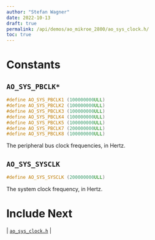 ```yaml
---
author: "Stefan Wagner"
date: 2022-10-13
draft: true
permalink: /api/demos/ao_mikroe_2800/ao_sys_clock.h/
toc: true
---
```


# Constants

## `AO_SYS_PBCLK*`

```c
#define AO_SYS_PBCLK1 (100000000ULL)
#define AO_SYS_PBCLK2 (100000000ULL)
#define AO_SYS_PBCLK3 (100000000ULL)
#define AO_SYS_PBCLK4 (100000000ULL)
#define AO_SYS_PBCLK5 (100000000ULL)
#define AO_SYS_PBCLK7 (200000000ULL)
#define AO_SYS_PBCLK8 (100000000ULL)
```

The peripheral bus clock frequencies, in Hertz.

## `AO_SYS_SYSCLK`

```c
#define AO_SYS_SYSCLK (200000000ULL)
```

The system clock frequency, in Hertz.

# Include Next

| [`ao_sys_clock.h`](../../src/ao_sys_xc32_pic32mz_efe/ao_sys_clock.h.md) |
